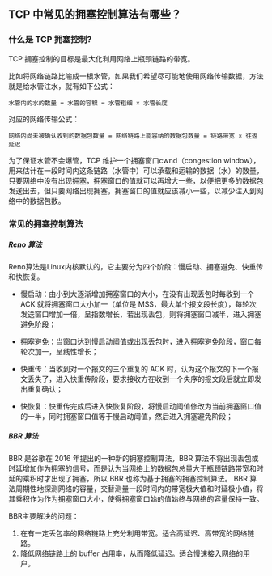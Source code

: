 ## TCP 中常见的拥塞控制算法有哪些？

### 什么是 TCP 拥塞控制?
TCP 拥塞控制的目标是最大化利用网络上瓶颈链路的带宽。

比如将网络链路比喻成一根水管，如果我们希望尽可能地使用网络传输数据，方法就是给水管注水，就有如下公式：
```
水管内的水的数量 = 水管的容积 = 水管粗细 × 水管长度
```
对应的网络传输公式：
```
网络内尚未被确认收到的数据包数量 = 网络链路上能容纳的数据包数量 = 链路带宽 × 往返延迟
```

为了保证水管不会爆管，TCP 维护一个拥塞窗口cwnd（congestion window），用来估计在一段时间内这条链路（水管中）可以承载和运输的数据（水）的数量，只要网络中没有出现拥塞，拥塞窗口的值就可以再增大一些，以便把更多的数据包发送出去，但只要网络出现拥塞，拥塞窗口的值就应该减小一些，以减少注入到网络中的数据包数。

### 常见的拥塞控制算法

##### Reno 算法
Reno算法是Linux内核默认的，它主要分为四个阶段：慢启动、拥塞避免、快重传和快恢复。
* 慢启动：由小到大逐渐增加拥塞窗口的大小，在没有出现丢包时每收到一个 ACK 就将拥塞窗口大小加一（单位是 MSS，最大单个报文段长度），每轮次发送窗口增加一倍，呈指数增长，若出现丢包，则将拥塞窗口减半，进入拥塞避免阶段；

* 拥塞避免：当窗口达到慢启动阈值或出现丢包时，进入拥塞避免阶段，窗口每轮次加一，呈线性增长；
* 快重传：当收到对一个报文的三个重复的 ACK 时，认为这个报文的下一个报文丢失了，进入快重传阶段，要求接收方在收到一个失序的报文段后就立即发出重复确认；
* 快恢复：快重传完成后进入快恢复阶段，将慢启动阈值修改为当前拥塞窗口值的一半，同时拥塞窗口值等于慢启动阈值，然后进入拥塞避免阶段；

##### BBR 算法
BBR 是谷歌在 2016 年提出的一种新的拥塞控制算法，BBR 算法不将出现丢包或时延增加作为拥塞的信号，而是认为当网络上的数据包总量大于瓶颈链路带宽和时延的乘积时才出现了拥塞，所以 BBR 也称为基于拥塞的拥塞控制算法。
BBR 算法周期性地探测网络的容量，交替测量一段时间内的带宽极大值和时延极小值，将其乘积作为作为拥塞窗口大小，使得拥塞窗口始的值始终与网络的容量保持一致。

BBR主要解决的问题：
1. 在有一定丢包率的网络链路上充分利用带宽。适合高延迟、高带宽的网络链路。
2. 降低网络链路上的 buffer 占用率，从而降低延迟。适合慢速接入网络的用户。

